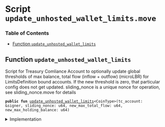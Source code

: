 
<a name="SCRIPT"></a>

# Script `update_unhosted_wallet_limits.move`

### Table of Contents

-  [Function `update_unhosted_wallet_limits`](#SCRIPT_update_unhosted_wallet_limits)



<a name="SCRIPT_update_unhosted_wallet_limits"></a>

## Function `update_unhosted_wallet_limits`

Script for Treasury Comliance Account to optionally update global thresholds
of max balance, total flow (inflow + outflow) (microLBR) for LimitsDefinition bound accounts.
If the new threshold is zero, that particular config does not get updated.
sliding_nonce is a unique nonce for operation, see sliding_nonce.move for details


<pre><code><b>public</b> <b>fun</b> <a href="#SCRIPT_update_unhosted_wallet_limits">update_unhosted_wallet_limits</a>&lt;CoinType&gt;(tc_account: &signer, sliding_nonce: u64, new_max_total_flow: u64, new_max_holding_balance: u64)
</code></pre>



<details>
<summary>Implementation</summary>


<pre><code><b>fun</b> <a href="#SCRIPT_update_unhosted_wallet_limits">update_unhosted_wallet_limits</a>&lt;CoinType&gt;(
    tc_account: &signer,
    sliding_nonce: u64,
    new_max_total_flow: u64,
    new_max_holding_balance: u64,
) {
    <a href="../../modules/doc/SlidingNonce.md#0x1_SlidingNonce_record_nonce_or_abort">SlidingNonce::record_nonce_or_abort</a>(tc_account, sliding_nonce);
    <b>let</b> cap = <a href="../../modules/doc/Roles.md#0x1_Roles_extract_privilege_to_capability">Roles::extract_privilege_to_capability</a>&lt;TreasuryComplianceRole&gt;(tc_account);
    <a href="../../modules/doc/AccountLimits.md#0x1_AccountLimits_update_limits_definition">AccountLimits::update_limits_definition</a>(&cap, new_max_total_flow, new_max_holding_balance);
    <a href="../../modules/doc/Roles.md#0x1_Roles_restore_capability_to_privilege">Roles::restore_capability_to_privilege</a>(tc_account, cap);
}
</code></pre>



</details>
